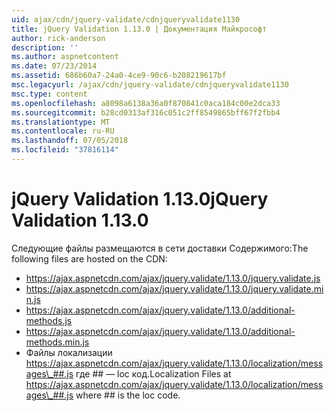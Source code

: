 ```yaml
---
uid: ajax/cdn/jquery-validate/cdnjqueryvalidate1130
title: jQuery Validation 1.13.0 | Документация Майкрософт
author: rick-anderson
description: ''
ms.author: aspnetcontent
ms.date: 07/23/2014
ms.assetid: 686b60a7-24a0-4ce9-90c6-b208219617bf
msc.legacyurl: /ajax/cdn/jquery-validate/cdnjqueryvalidate1130
msc.type: content
ms.openlocfilehash: a8098a6138a36a0f870841c0aca184c00e2dca33
ms.sourcegitcommit: b28cd0313af316c051c2ff8549865bff67f2fbb4
ms.translationtype: MT
ms.contentlocale: ru-RU
ms.lasthandoff: 07/05/2018
ms.locfileid: "37816114"
---
```

<a name="jquery-validation-1130"></a><span data-ttu-id="07674-102">jQuery Validation 1.13.0</span><span class="sxs-lookup"><span data-stu-id="07674-102">jQuery Validation 1.13.0</span></span>
====================
<span data-ttu-id="07674-103">Следующие файлы размещаются в сети доставки Содержимого:</span><span class="sxs-lookup"><span data-stu-id="07674-103">The following files are hosted on the CDN:</span></span>

- https://ajax.aspnetcdn.com/ajax/jquery.validate/1.13.0/jquery.validate.js
- https://ajax.aspnetcdn.com/ajax/jquery.validate/1.13.0/jquery.validate.min.js
- https://ajax.aspnetcdn.com/ajax/jquery.validate/1.13.0/additional-methods.js
- https://ajax.aspnetcdn.com/ajax/jquery.validate/1.13.0/additional-methods.min.js
- <span data-ttu-id="07674-104">Файлы локализации https://ajax.aspnetcdn.com/ajax/jquery.validate/1.13.0/localization/messages\_##.js где ## — loc код.</span><span class="sxs-lookup"><span data-stu-id="07674-104">Localization Files at https://ajax.aspnetcdn.com/ajax/jquery.validate/1.13.0/localization/messages\_##.js where ## is the loc code.</span></span>
